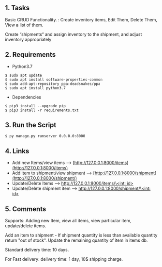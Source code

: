## 1. Tasks

Basic CRUD Functionality. :
Create inventory items,
Edit Them,
Delete Them,
View a list of them.
  
Create “shipments” and assign inventory to the shipment, and adjust inventory appropriately

## 2. Requirements
- Python3.7 
```
$ sudo apt update
$ sudo apt install software-properties-common
$ sudo add-apt-repository ppa:deadsnakes/ppa
$ sudo apt install python3.7
```
- Dependencies
```
$ pip3 install --upgrade pip
$ pip3 install -r requirements.txt
```

## 3. Run the Script
```
$ py manage.py runserver 0.0.0.0:8000
```
## 4. Links

- Add new Items/view items --> [http://127.0.0.1:8000/items](http://127.0.0.1:8000/items)
- Add item to shipment/view shipment --> [http://127.0.0.1:8000/shipment](http://127.0.0.1:8000/shipment/)
- Update/Delete Items --> [http://127.0.0.1:8000/items/\<int: id\>](http://127.0.0.1:8000/items/\<id\>)
- Update/Delete  shipment item --> [http://127.0.0.1:8000/shipment/\<int: id\>](http://127.0.0.1:8000/shipment/\<id\>)

## 5. Comments

Supports: Adding new Item, view all items, view particular item, update/delete items.

Add an item to shipment - If shipment quantity is less than available quantity return "out of stock".
Update the remaining quantity of item in items db.

Standard delivery time: 10 days.

For Fast delivery: delivery time: 1 day, 10$ shipping charge.


